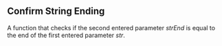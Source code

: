 ## Confirm String Ending

A function that checks if the second entered parameter _strEnd_ is equal to the end of the first entered parameter _str_.
